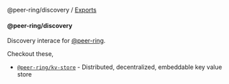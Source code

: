 @peer-ring/discovery / [Exports](modules.md)

#### @peer-ring/discovery

Discovery interace for [@peer-ring](https://www.npmjs.com/package/@peer-ring/core).

Checkout these,

- [`@peer-ring/kv-store`](https://www.npmjs.com/package/@peer-ring/kv-store) - Distributed, decentralized, embeddable key value store
